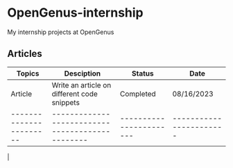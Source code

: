 # OpenGenus-internship
My internship projects at OpenGenus
## Articles
| Topics                  | Desciption                                    | Status                | Date                  |
|-----------------------|-----------------------------------------------|-----------------------|-----------------------|
| Article               |Write an article on different code snippets    | Completed             | 08/16/2023            |
|-----------------------|-----------------------------------------------|-----------------------|-----------------------|
|
